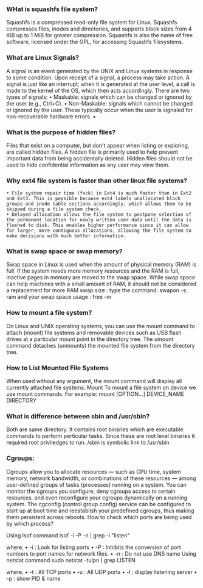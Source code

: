 ### WHat is squashfs file system?
Squashfs is a compressed read-only file system for Linux. 
Squashfs compresses files, inodes and directories, and supports block sizes from 4 KiB up to 1 MiB for greater compression. 
Squashfs is also the name of free software, licensed under the GPL, for accessing Squashfs filesystems.




### What are Linux Signals?
A signal is an event generated by the UNIX and Linux systems in response to some condition. Upon receipt of a signal, a process may take action.
A signal is just like an interrupt; when it is generated at the user level, a call is made to the kernel of the OS, which then acts accordingly.
There are two types of signals:
    • Maskable: signals which can be changed or ignored by the user (e.g., Ctrl+C).
    • Non-Maskable: signals which cannot be changed or ignored by the user. These typically occur when the user is signaled for non-recoverable hardware errors.
    • 


### What is the purpose of hidden files?
Files that exist on a computer, but don't appear when listing or exploring, are called hidden files. A hidden file is primarily used to help prevent important data from being accidentally deleted.
Hidden files should not be used to hide confidential information as any user may view them.

### Why ext4 file system is faster than other linux file systems?
    • File system repair time (fsck) in Ext4 is much faster than in Ext2 and Ext3. This is possible because ext4 labels unallocated block groups and inode table sections accordingly, which allows them to be skipped during a file system check.
    • Delayed allocation allows the file system to postpone selection of the permanent location for newly written user data until the data is flushed to disk. This enables higher performance since it can allow for larger, more contiguous allocations, allowing the file system to make decisions with much better information.

### What is swap space or swap memory?
Swap space in Linux is used when the amount of physical memory (RAM) is full. If the system needs more memory resources and the RAM is full, inactive pages in memory are moved to the swap space. While swap space can help machines with a small amount of RAM, it should not be considered a replacement for more RAM
swap size : type the command: swapon -s.
ram and your swap space usage : free -m

### How to mount a file system?
On Linux and UNIX operating systems, you can use the mount command to attach (mount) file systems and removable devices such as USB flash drives at a particular mount point in the directory tree.
The umount command detaches (unmounts) the mounted file system from the directory tree.

### How to List Mounted File Systems
When used without any argument, the mount command will display all currently attached file systems:
Mount
To mount a file system on device we use mount commands.
For example:    mount [OPTION...] DEVICE_NAME DIRECTORY
### What is difference between sbin and /usr/sbin?
Both are same directory. It contains root binaries which are executable commands to perform perticular tasks. Since these are root level binaries it required root priviledges to run.
/sbin is symbolic link to /usr/sbin

### Cgroups:
Cgroups allow you to allocate resources — such as CPU time, system memory, network bandwidth, or combinations of these resources — among user-defined groups of tasks (processes) running on a system. You can monitor the cgroups you configure, deny cgroups access to certain resources, and even reconfigure your cgroups dynamically on a running system. The cgconfig (control group config) service can be configured to start up at boot time and reestablish your predefined cgroups, thus making them persistent across reboots.
How to check which ports are being used by which process?

Using lsof command
lsof -i -P -n | grep -i "listen"

where,
    • -i : Look for listing ports
    • -P : Inhibits the conversion of port numbers to port names for network files.
    • -n : Do not use DNS name
Using netstat command
sudo netstat -tulpn | grep LISTEN

where,
    • -t : All TCP ports
    • -u : All UDP ports
    • -l : display listening server
    • -p : show PID & name
    
